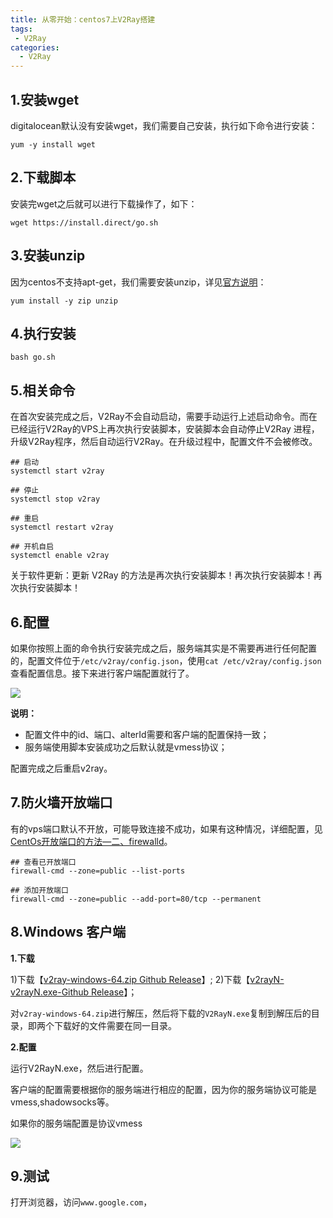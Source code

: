 ```yaml
---
title: 从零开始：centos7上V2Ray搭建
tags:
 - V2Ray
categories:
  - V2Ray  
---
```


## **1.安装wget**

digitalocean默认没有安装wget，我们需要自己安装，执行如下命令进行安装：

```
yum -y install wget
```

## **2.下载脚本**

安装完wget之后就可以进行下载操作了，如下：

```
wget https://install.direct/go.sh
```

## **3.安装unzip**

因为centos不支持apt-get，我们需要安装unzip，详见[官方说明](https://www.v2ray.com/chapter_00/install.html)：

```
yum install -y zip unzip  
```

## **4.执行安装**

```
bash go.sh
```

## **5.相关命令**

在首次安装完成之后，V2Ray不会自动启动，需要手动运行上述启动命令。而在已经运行V2Ray的VPS上再次执行安装脚本，安装脚本会自动停止V2Ray 进程，升级V2Ray程序，然后自动运行V2Ray。在升级过程中，配置文件不会被修改。

```
## 启动
systemctl start v2ray

## 停止
systemctl stop v2ray

## 重启
systemctl restart v2ray

## 开机自启
systemctl enable v2ray
```

关于软件更新：更新 V2Ray 的方法是再次执行安装脚本！再次执行安装脚本！再次执行安装脚本！

## **6.配置**

如果你按照上面的命令执行安装完成之后，服务端其实是不需要再进行任何配置的，配置文件位于`/etc/v2ray/config.json`，使用`cat /etc/v2ray/config.json`查看配置信息。接下来进行客户端配置就行了。

![](https://i.loli.net/2019/11/14/QoctYwDBdUXpZzk.png)





**说明：**

- 配置文件中的id、端口、alterId需要和客户端的配置保持一致；
- 服务端使用脚本安装成功之后默认就是vmess协议；

配置完成之后重启v2ray。

## **7.防火墙开放端口**

有的vps端口默认不开放，可能导致连接不成功，如果有这种情况，详细配置，见[CentOs开放端口的方法—二、firewalld](https://www.4spaces.org/centos-open-porter/)。

```
## 查看已开放端口
firewall-cmd --zone=public --list-ports

## 添加开放端口
firewall-cmd --zone=public --add-port=80/tcp --permanent

```

## 8.Windows 客户端

**1.下载**

1)下载【[v2ray-windows-64.zip Github Release](https://github.com/v2ray/v2ray-core/releases)】;
2)下载【[v2rayN-v2rayN.exe-Github Release](https://github.com/2dust/v2rayN/releases)】；

对`v2ray-windows-64.zip`进行解压，然后将下载的`V2RayN.exe`复制到解压后的目录，即两个下载好的文件需要在同一目录。



**2.配置**

运行V2RayN.exe，然后进行配置。

客户端的配置需要根据你的服务端进行相应的配置，因为你的服务端协议可能是vmess,shadowsocks等。

如果你的服务端配置是协议vmess

![](https://i.loli.net/2019/11/14/g9EWh8BblOQqRyD.png)



## 9.测试

打开浏览器，访问`www.google.com`，